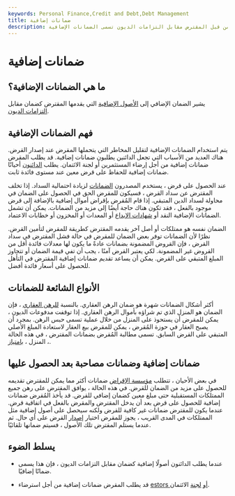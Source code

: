 ```yaml
---
keywords: Personal Finance,Credit and Debt,Debt Management
title: ضمانات إضافية
description: الأصول الإضافية المقدمة كضمان من قبل المقترض مقابل التزامات الديون تسمى الضمانات الإضافية.
---
```


# ضمانات إضافية
## ما هي الضمانات الإضافية؟

يشير الضمان الإضافي إلى [الأصول الإضافية](/asset) التي يقدمها المقترض كضمان مقابل [التزامات الديون](/cdo).

## فهم الضمانات الإضافية

يتم استخدام الضمانات الإضافية لتقليل المخاطر التي يتحملها المقرض عند إصدار القرض. هناك العديد من الأسباب التي تجعل الدائنين يطلبون ضمانات إضافية. قد يطلب المقرض ضمانات إضافية من أجل إرضاء المستثمرين أو لجنة الائتمان. يطلب [الدائنون](/creditor) أحيانًا ضمانات إضافية للحفاظ على قرض معين عند مستوى فائدة ثابت.

عند الحصول على قرض ، يستخدم المصدرون [الضمانات](/collateral) لزيادة احتمالية السداد. إذا تخلف المقترض عن سداد القرض ، فسيكون للمقرض الحق في الحصول على الضمان في محاولة لسداد الدين المتبقي. إذا قام المُقرض بإقراض أموال إضافية بالإضافة إلى قرض موجود بالفعل ، فقد تكون هناك حاجة أيضًا إلى مزيد من الضمانات. يمكن أن تشمل الضمانات الإضافية النقد أو [شهادات الإيداع](/certificateofdeposit) أو المعدات أو المخزون أو خطابات الاعتماد.

الضمان نفسه هو ممتلكات أو أصل آخر يقدمه المقترض كطريقة للمقرض لتأمين القرض. نظرًا لأن الضمانات توفر بعض الضمان للمقرض في حالة فشل المقترض في سداد القرض ، فإن القروض المضمونة بضمانات عادةً ما يكون لها معدلات فائدة أقل من القروض غير المضمونة. لكي يعتبر القرض آمنًا ، يجب أن تفي قيمة الضمان أو تتجاوز المبلغ المتبقي على القرض. يمكن أن يساعد تقديم ضمانات إضافية المقترض في التأهل للحصول على أسعار فائدة أفضل.

## الأنواع الشائعة للضمانات

أكثر أشكال الضمانات شهرة هو ضمان الرهن العقاري. بالنسبة [للرهن العقاري](/mortgage) ، فإن الضمان هو المنزل الذي تم شراؤه بأموال الرهن العقاري. إذا توقفت مدفوعات الديون ، يمكن للمقرض أن يستحوذ على المنزل من خلال عملية تسمى حبس الرهن. بمجرد أن يصبح العقار في حوزة المُقرض ، يمكن للمقرض بيع العقار لاستعادة المبلغ الأصلي المتبقي على القرض السابق. تسمى مطالبة المُقرض بضمانات المقترض ، في هذه الحالة ، المنزل ، [بامتياز](/lien).

## ضمانات إضافية وضمانات مصاحبة بعد الحصول عليها

في بعض الأحيان ، تتطلب [مؤسسة الإقراض](/lender) ضمانات أكثر مما يمكن للمقترض تقديمه للحصول على مزيد من الضمان للقرض. في هذه الحالة ، يوافق المقترض على رهن جميع الممتلكات المستقبلية حتى مبلغ معين كضمان إضافي للقرض. قد يأخذ المُقرض ضمانات إضافية للحصول على قرض بعد أن يدخل المقترض والمقرض بالفعل في اتفاقية قرض. عندما يكون للمقترض ضمانات غير كافية للقرض ولكنه سيحصل على أصول إضافية مثل الممتلكات في المدى القريب ، يجوز للمقرض اختيار [إصدار](/issue) القرض على أي حال. ثم عندما يستلم المقترض تلك الأصول ، فسيتم ضمانها تلقائيًا.

## يسلط الضوء

- عندما يطلب الدائنون أصولًا إضافية كضمان مقابل التزامات الديون ، فإن هذا يسمى ضمانًا إضافيًا.

- قد يطلب المقرض ضمانات إضافية من أجل استرضاء [estors أو](/investor) [لجنة](/investor) الائتمان.

